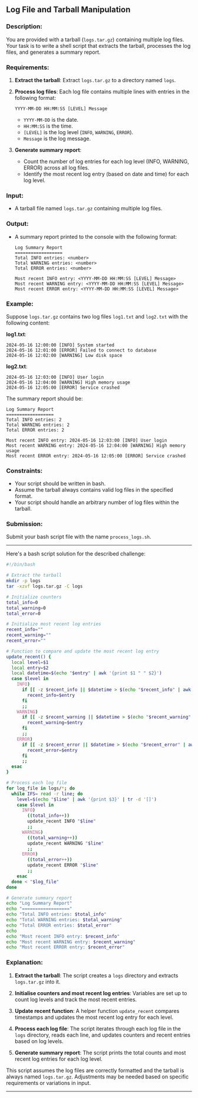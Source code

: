 ## Log File and Tarball Manipulation

### Description:
You are provided with a tarball (`logs.tar.gz`) containing multiple log files. Your task is to write a shell script that extracts the tarball, processes the log files, and generates a summary report.

### Requirements:
1. **Extract the tarball**: Extract `logs.tar.gz` to a directory named `logs`.
2. **Process log files**: Each log file contains multiple lines with entries in the following format:
   ```
   YYYY-MM-DD HH:MM:SS [LEVEL] Message
   ```
   - `YYYY-MM-DD` is the date.
   - `HH:MM:SS` is the time.
   - `[LEVEL]` is the log level (`INFO`, `WARNING`, `ERROR`).
   - `Message` is the log message.

3. **Generate summary report**:
   - Count the number of log entries for each log level (INFO, WARNING, ERROR) across all log files.
   - Identify the most recent log entry (based on date and time) for each log level.

### Input:
- A tarball file named `logs.tar.gz` containing multiple log files.

### Output:
- A summary report printed to the console with the following format:
  ```
  Log Summary Report
  ==================
  Total INFO entries: <number>
  Total WARNING entries: <number>
  Total ERROR entries: <number>

  Most recent INFO entry: <YYYY-MM-DD HH:MM:SS [LEVEL] Message>
  Most recent WARNING entry: <YYYY-MM-DD HH:MM:SS [LEVEL] Message>
  Most recent ERROR entry: <YYYY-MM-DD HH:MM:SS [LEVEL] Message>
  ```

### Example:
Suppose `logs.tar.gz` contains two log files `log1.txt` and `log2.txt` with the following content:

**log1.txt**:
```
2024-05-16 12:00:00 [INFO] System started
2024-05-16 12:01:00 [ERROR] Failed to connect to database
2024-05-16 12:02:00 [WARNING] Low disk space
```

**log2.txt**:
```
2024-05-16 12:03:00 [INFO] User login
2024-05-16 12:04:00 [WARNING] High memory usage
2024-05-16 12:05:00 [ERROR] Service crashed
```

The summary report should be:
```
Log Summary Report
==================
Total INFO entries: 2
Total WARNING entries: 2
Total ERROR entries: 2

Most recent INFO entry: 2024-05-16 12:03:00 [INFO] User login
Most recent WARNING entry: 2024-05-16 12:04:00 [WARNING] High memory usage
Most recent ERROR entry: 2024-05-16 12:05:00 [ERROR] Service crashed
```

### Constraints:
- Your script should be written in bash.
- Assume the tarball always contains valid log files in the specified format.
- Your script should handle an arbitrary number of log files within the tarball.

### Submission:
Submit your bash script file with the name `process_logs.sh`.

---


Here's a bash script solution for the described challenge:

```bash
#!/bin/bash

# Extract the tarball
mkdir -p logs
tar -xzvf logs.tar.gz -C logs

# Initialize counters
total_info=0
total_warning=0
total_error=0

# Initialize most recent log entries
recent_info=""
recent_warning=""
recent_error=""

# Function to compare and update the most recent log entry
update_recent() {
  local level=$1
  local entry=$2
  local datetime=$(echo "$entry" | awk '{print $1 " " $2}')
  case $level in
    INFO)
      if [[ -z $recent_info || $datetime > $(echo "$recent_info" | awk '{print $1 " " $2}') ]]; then
        recent_info=$entry
      fi
      ;;
    WARNING)
      if [[ -z $recent_warning || $datetime > $(echo "$recent_warning" | awk '{print $1 " " $2}') ]]; then
        recent_warning=$entry
      fi
      ;;
    ERROR)
      if [[ -z $recent_error || $datetime > $(echo "$recent_error" | awk '{print $1 " " $2}') ]]; then
        recent_error=$entry
      fi
      ;;
  esac
}

# Process each log file
for log_file in logs/*; do
  while IFS= read -r line; do
    level=$(echo "$line" | awk '{print $3}' | tr -d '[]')
    case $level in
      INFO)
        ((total_info++))
        update_recent INFO "$line"
        ;;
      WARNING)
        ((total_warning++))
        update_recent WARNING "$line"
        ;;
      ERROR)
        ((total_error++))
        update_recent ERROR "$line"
        ;;
    esac
  done < "$log_file"
done

# Generate summary report
echo "Log Summary Report"
echo "=================="
echo "Total INFO entries: $total_info"
echo "Total WARNING entries: $total_warning"
echo "Total ERROR entries: $total_error"
echo
echo "Most recent INFO entry: $recent_info"
echo "Most recent WARNING entry: $recent_warning"
echo "Most recent ERROR entry: $recent_error"
```

### Explanation:

1. **Extract the tarball**: The script creates a `logs` directory and extracts `logs.tar.gz` into it.

2. **Initialise counters and most recent log entries**: Variables are set up to count log levels and track the most recent entries.

3. **Update recent function**: A helper function `update_recent` compares timestamps and updates the most recent log entry for each level.

4. **Process each log file**: The script iterates through each log file in the `logs` directory, reads each line, and updates counters and recent entries based on log levels.

5. **Generate summary report**: The script prints the total counts and most recent log entries for each log level.

This script assumes the log files are correctly formatted and the tarball is always named `logs.tar.gz`. Adjustments may be needed based on specific requirements or variations in input.

---
